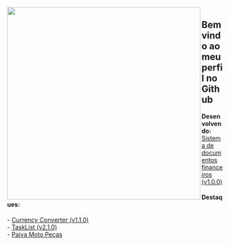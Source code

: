 

<img align="left" width="450em" src="https://github-readme-stats.vercel.app/api/top-langs/?username=Lucasvmarangoni&layout=compact&theme=dark&hide_border=true&bg_color=0d1117&langs_count=8"/>

## Bem vindo ao meu perfil no Github

**Desenvolvendo:** <a href="https://github.com/Lucasvmarangoni/sistema-de-documentos-financeiros">Sistema de documentos financeiros (v1.0.0)</a> <br>

#### Destaques:
<p align="left">
- <a href="https://github.com/Lucasvmarangoni/currency-converter">Currency Converter (v1.1.0)</a> <br>
- <a href="https://github.com/Lucasvmarangoni/TaskList">TaskList (v2.1.0)</a> <br>
- <a href="https://github.com/ICEI-PUC-Minas-PMV-ADS/pmv-ads-2023-1-e1-proj-web-t2-grupo-2-paiva-moto-pecas">Paiva Moto Peças</a>
</p>
